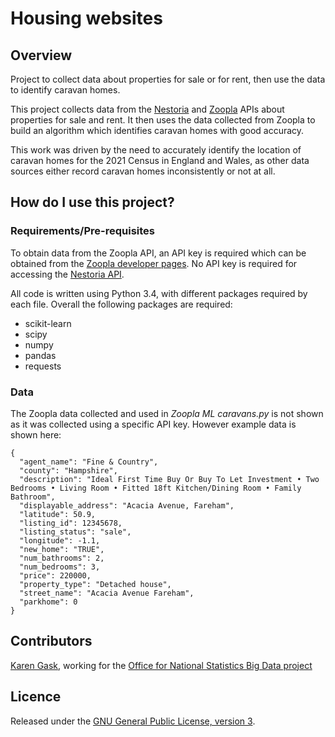 # Housing websites

## Overview

Project to collect data about properties for sale or for rent, then use the data to identify caravan homes.

This project collects data from the [Nestoria](http://www.nestoria.co.uk/) and [Zoopla](http://www.zoopla.co.uk/) APIs about properties for sale and rent. It then uses the data collected from Zoopla to build an algorithm which identifies caravan homes with good accuracy.

This work was driven by the need to accurately identify the location of caravan homes for the 2021 Census in England and Wales, as other data sources either record caravan homes inconsistently or not at all.

## How do I use this project?

### Requirements/Pre-requisites

To obtain data from the Zoopla API, an API key is required which can be obtained from the [Zoopla developer pages](http://developer.zoopla.com/). No API key is required for accessing the [Nestoria API](http://www.nestoria.co.uk/help/api).

All code is written using Python 3.4, with different packages required by each file. Overall the following packages are required:
- scikit-learn
- scipy
- numpy
- pandas
- requests

### Data

The Zoopla data collected and used in *Zoopla ML caravans.py* is not shown as it was collected using a specific API key. However example data is shown here:

```
{
  "agent_name": "Fine & Country",
  "county": "Hampshire",
  "description": "Ideal First Time Buy Or Buy To Let Investment • Two Bedrooms • Living Room • Fitted 18ft Kitchen/Dining Room • Family Bathroom",
  "displayable_address": "Acacia Avenue, Fareham",
  "latitude": 50.9,
  "listing_id": 12345678,
  "listing_status": "sale",
  "longitude": -1.1,
  "new_home": "TRUE",
  "num_bathrooms": 2,
  "num_bedrooms": 3,
  "price": 220000,
  "property_type": "Detached house",
  "street_name": "Acacia Avenue Fareham",
  "parkhome": 0
}
```

## Contributors

[Karen Gask](https://github.com/gaskyk), working for the [Office for National Statistics Big Data project](https://www.ons.gov.uk/aboutus/whatwedo/programmesandprojects/theonsbigdataproject)

## Licence

Released under the [GNU General Public License, version 3](https://github.com/ONSBigData/Who-you-work-with/blob/master/LICENSE).
